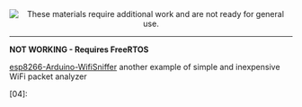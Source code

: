 
<!--
Maintainer:   jeffskinnerbox@yahoo.com / www.jeffskinnerbox.me
Version:      0.0.1
-->


<div align="center">
<img src="http://www.foxbyrd.com/wp-content/uploads/2018/02/file-4.jpg" title="These materials require additional work and are not ready for general use." align="center">
</div>


-----

**NOT WORKING - Requires FreeRTOS**

[esp8266-Arduino-WifiSniffer][01]
another example of simple and inexpensive WiFi packet analyzer



[01]:https://github.com/kissste/esp8266-Arduino-WifiSniffer
[02]:
[03]:
[04]:
